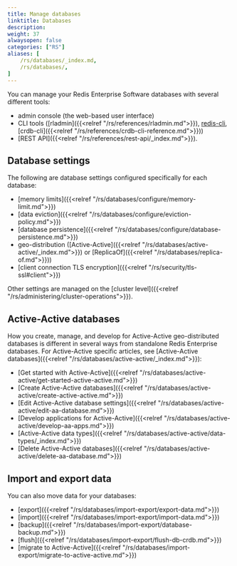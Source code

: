```yaml
---
title: Manage databases
linktitle: Databases
description: 
weight: 37
alwaysopen: false
categories: ["RS"]
aliases: [
    /rs/databases/_index.md,
    /rs/databases/,
]
---
```


You can manage your Redis Enterprise Software databases with several different tools:

- admin console (the web-based user interface)
- CLI tools ([rladmin]({{<relref "/rs/references/rladmin.md">}}), [redis-cli](https://redis.io/docs/manual/cli/), [crdb-cli]({{<relref "/rs/references/crdb-cli-reference.md">}}))
- [REST API]({{<relref "/rs/references/rest-api/_index.md">}}).

## Database settings

The following are database settings configured specifically for each database:

- [memory limits]({{<relref "/rs/databases/configure/memory-limit.md">}})
- [data eviction]({{<relref "/rs/databases/configure/eviction-policy.md">}})
- [database persistence]({{<relref "/rs/databases/configure/database-persistence.md">}})
- geo-distribution ([Active-Active]({{<relref "/rs/databases/active-active/_index.md">}}) or [ReplicaOf]({{<relref "/rs/databases/replica-of.md">}}))
- [client connection TLS encryption]({{<relref "/rs/security/tls-ssl#client">}})

Other settings are managed on the [cluster level]({{<relref "/rs/administering/cluster-operations">}}).

## Active-Active databases

How you create, manage, and develop for Active-Active geo-distributed databases is different in several ways from standalone Redis Enterprise databases. For Active-Active specific articles, see [Active-Active databases]({{<relref "/rs/databases/active-active/_index.md">}}):

- [Get started with Active-Active]({{<relref "/rs/databases/active-active/get-started-active-active.md">}})
- [Create Active-Active databases]({{<relref "/rs/databases/active-active/create-active-active.md">}})
- [Edit Active-Active database settings]({{<relref "/rs/databases/active-active/edit-aa-database.md">}})
- [Develop applications for Active-Active]({{<relref "/rs/databases/active-active/develop-aa-apps.md">}})
- [Active-Active data types]({{<relref "/rs/databases/active-active/data-types/_index.md">}})
- [Delete Active-Active databases]({{<relref "/rs/databases/active-active/delete-aa-database.md">}})

## Import and export data

You can also move data for your databases:

- [export]({{<relref "/rs/databases/import-export/export-data.md">}})
- [import]({{<relref "/rs/databases/import-export/import-data.md">}})
- [backup]({{<relref "/rs/databases/import-export/database-backup.md">}})
- [flush]({{<relref "/rs/databases/import-export/flush-db-crdb.md">}})
- [migrate to Active-Active]({{<relref "/rs/databases/import-export/migrate-to-active-active.md">}})
